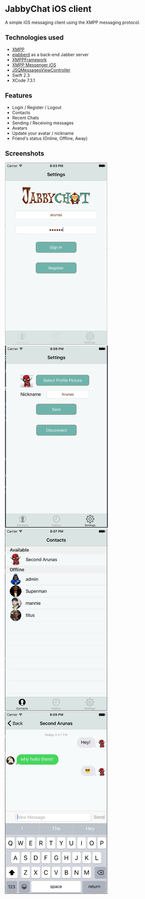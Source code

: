 # JabbyChat iOS client

A simple iOS messaging client using the XMPP messaging protocol.

## Technologies used
- [XMPP](https://xmpp.org/)
- [ejabberd](https://www.ejabberd.im/) as a back-end Jabber server
- [XMPPFramework](https://github.com/robbiehanson/XMPPFramework)
- [XMPP Messenger iOS](https://github.com/processone/xmpp-messenger-ios)
- [JSQMessagesViewController](https://github.com/jessesquires/JSQMessagesViewController)
- Swift 2.3
- XCode 7.3.1

## Features
- Login / Register / Logout
- Contacts
- Recent Chats
- Sending / Receiving messages
- Avatars
- Update your avatar / nickname
- Friend's status (Online, Offline, Away)

## Screenshots

<img src="./screenshots/jabbychat_login.jpg" alt="home screen" height="600px">
<img src="./screenshots/jabbychat_profile.jpg" alt="profile" height="600px">
<img src="./screenshots/jabbychat_contacts.jpg" alt="contacts" height="600px">
<img src="./screenshots/jabbychat_chat.jpg" alt="chat" height="600px">
